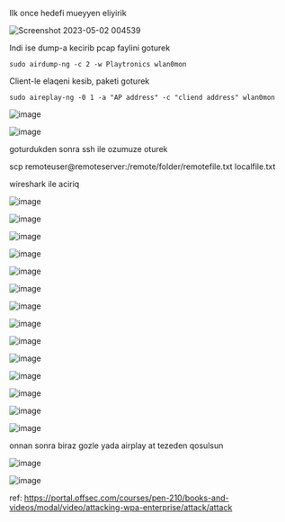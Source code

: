 Ilk once hedefi mueyyen eliyirik

![Screenshot 2023-05-02 004539](https://user-images.githubusercontent.com/90620429/235608982-51778c63-dfc8-4b09-a059-29b0e9747831.png)

Indi ise dump-a kecirib pcap faylini goturek

```
sudo airdump-ng -c 2 -w Playtronics wlan0mon
```

Client-le elaqeni kesib, paketi goturek

```
sudo aireplay-ng -0 1 -a "AP address" -c "cliend address" wlan0mon
```

![image](https://user-images.githubusercontent.com/90620429/235652333-24ab48cc-9948-4e12-8726-ec149f71e5a5.png)

![image](https://user-images.githubusercontent.com/90620429/235652729-495f1987-76fc-4f60-8a1a-da3de30e35c4.png)

goturdukden sonra ssh ile ozumuze oturek

scp remoteuser@remoteserver:/remote/folder/remotefile.txt  localfile.txt

wireshark ile aciriq

![image](https://user-images.githubusercontent.com/90620429/235652791-a26b6172-2662-49c3-9bd4-4f8533703b68.png)


![image](https://user-images.githubusercontent.com/90620429/235652831-0c15e822-1072-44eb-a0b0-e1a7191bdd44.png)


![image](https://user-images.githubusercontent.com/90620429/235652968-e9d8c195-5a35-4cb8-bd83-bf5fa1e1dfd8.png)


![image](https://user-images.githubusercontent.com/90620429/235653013-f5eadc9d-111c-4eff-b81f-84bc0a6ac028.png)


![image](https://user-images.githubusercontent.com/90620429/235653067-65fedda8-af73-4b3b-8937-1d3c00794692.png)


![image](https://user-images.githubusercontent.com/90620429/235653131-636ac7bc-8695-4cae-8837-c69340977a1c.png)


![image](https://user-images.githubusercontent.com/90620429/235653213-521f7247-a524-48b1-adeb-4fd7320d8cd8.png)


![image](https://user-images.githubusercontent.com/90620429/235653289-865d2d9e-ba38-4458-ab3a-fbe22a358bd3.png)


![image](https://user-images.githubusercontent.com/90620429/235653318-de6c1cb7-7c66-4c99-bd99-fae4a9be0656.png)


![image](https://user-images.githubusercontent.com/90620429/235653399-ec84426b-dc36-4995-972e-72bd42b0f795.png)

![image](https://user-images.githubusercontent.com/90620429/235653428-26d174a9-2568-4d16-b7f9-fca3c7cad029.png)

![image](https://user-images.githubusercontent.com/90620429/235653570-77f336c2-4ebe-4cac-8384-dd9ce4a12366.png)


![image](https://user-images.githubusercontent.com/90620429/235653640-34d0a093-86a2-434f-8d23-201b63afdcf3.png)

![image](https://user-images.githubusercontent.com/90620429/235653700-2a748c7d-9ef5-4e31-ae18-d653b8b2f8d9.png)


onnan sonra biraz gozle yada airplay at tezeden qosulsun

![image](https://user-images.githubusercontent.com/90620429/235653788-d56246b1-4a8f-4398-92ac-3197f313f431.png)


![image](https://user-images.githubusercontent.com/90620429/235653841-2e1b0c5f-70d3-47bb-9e20-a4f74485c14b.png)


ref: https://portal.offsec.com/courses/pen-210/books-and-videos/modal/video/attacking-wpa-enterprise/attack/attack
